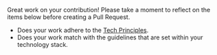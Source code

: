 Great work on your contribution! Please take a moment to reflect on the items below before creating a Pull Request.

- Does your work adhere to the [Tech Principles](http://tech-principles.office.coolblue.eu).
- Does your work match with the guidelines that are set within your technology stack.

